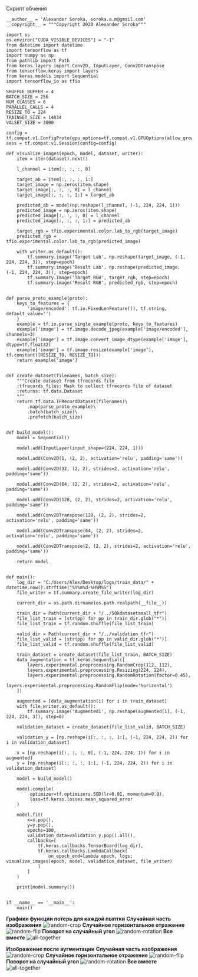 Скрипт обчения
```
__author__ = 'Alexander Soroka, soroka.a.m@gmail.com'
__copyright__ = """Copyright 2020 Alexander Soroka"""

import os
os.environ["CUDA_VISIBLE_DEVICES"] = "-1"
from datetime import datetime
import tensorflow as tf
import numpy as np
from pathlib import Path
from keras.layers import Conv2D, InputLayer, Conv2DTranspose
from tensorflow.keras import layers
from keras.models import Sequential
import tensorflow_io as tfio

SHUFFLE_BUFFER = 4
BATCH_SIZE = 256
NUM_CLASSES = 6
PARALLEL_CALLS = 4
RESIZE_TO = 224
TRAINSET_SIZE = 14034
VALSET_SIZE = 3000

config = tf.compat.v1.ConfigProto(gpu_options=tf.compat.v1.GPUOptions(allow_growth=True))
sess = tf.compat.v1.Session(config=config)

def visualize_images(epoch, model, dataset, writer):
    item = iter(dataset).next()

    l_channel = item[:, :, :, 0]

    target_ab = item[:, :, :, 1:]
    target_image = np.zeros(item.shape)
    target_image[:, :, :, 0] = l_channel
    target_image[:, :, :, 1:] = target_ab

    predicted_ab = model(np.reshape(l_channel, (-1, 224, 224, 1)))
    predicted_image = np.zeros(item.shape)
    predicted_image[:, :, :, 0] = l_channel
    predicted_image[:, :, :, 1:] = predicted_ab

    target_rgb = tfio.experimental.color.lab_to_rgb(target_image)
    predicted_rgb = tfio.experimental.color.lab_to_rgb(predicted_image)

    with writer.as_default():
        tf.summary.image('Target Lab', np.reshape(target_image, (-1, 224, 224, 3)), step=epoch)
        tf.summary.image('Result Lab', np.reshape(predicted_image, (-1, 224, 224, 3)), step=epoch)
        tf.summary.image('Target RGB', target_rgb, step=epoch)
        tf.summary.image('Result RGB', predicted_rgb, step=epoch)


def parse_proto_example(proto):
    keys_to_features = {
        'image/encoded': tf.io.FixedLenFeature((), tf.string, default_value='')
    }
    example = tf.io.parse_single_example(proto, keys_to_features)
    example['image'] = tf.image.decode_jpeg(example['image/encoded'], channels=3)
    example['image'] = tf.image.convert_image_dtype(example['image'], dtype=tf.float32)
    example['image'] = tf.image.resize(example['image'], tf.constant([RESIZE_TO, RESIZE_TO]))
    return example['image']


def create_dataset(filenames, batch_size):
    """Create dataset from tfrecords file
    :tfrecords_files: Mask to collect tfrecords file of dataset
    :returns: tf.data.Dataset
    """
    return tf.data.TFRecordDataset(filenames)\
        .map(parse_proto_example)\
        .batch(batch_size)\
        .prefetch(batch_size)


def build_model():
    model = Sequential()

    model.add(InputLayer(input_shape=(224, 224, 1)))

    model.add(Conv2D(1, (2, 2), activation='relu', padding='same'))

    model.add(Conv2D(32, (2, 2), strides=2, activation='relu', padding='same'))

    model.add(Conv2D(64, (2, 2), strides=2, activation='relu', padding='same'))

    model.add(Conv2D(128, (2, 2), strides=2, activation='relu', padding='same'))

    model.add(Conv2DTranspose(128, (2, 2), strides=2, activation='relu', padding='same'))

    model.add(Conv2DTranspose(64, (2, 2), strides=2, activation='relu', padding='same'))

    model.add(Conv2DTranspose(2, (2, 2), strides=2, activation='relu', padding='same'))

    return model


def main():
    log_dir = "C:/Users/Alex/Desktop/logs/train_data/" + datetime.now().strftime("%Y%m%d-%H%M%S")
    file_writer = tf.summary.create_file_writer(log_dir)

    current_dir = os.path.dirname(os.path.realpath(__file__))

    train_dir = Path(current_dir + "/../50kdatasetsmall_tfr")
    file_list_train = [str(pp) for pp in train_dir.glob("*")]
    file_list_train = tf.random.shuffle(file_list_train)

    valid_dir = Path(current_dir + "/../validation_tfr")
    file_list_valid = [str(pp) for pp in valid_dir.glob("*")]
    file_list_valid = tf.random.shuffle(file_list_valid)

    train_dataset = create_dataset(file_list_train, BATCH_SIZE)
    data_augmentation = tf.keras.Sequential([
        layers.experimental.preprocessing.RandomCrop(112, 112),
        layers.experimental.preprocessing.Resizing(224, 224),
        layers.experimental.preprocessing.RandomRotation(factor=0.45),
        layers.experimental.preprocessing.RandomFlip(mode='horizontal')
    ])

    augmented = [data_augmentation(i) for i in train_dataset]
    with file_writer.as_default():
        tf.summary.image('Augmented1', np.reshape(augmented[1], (-1, 224, 224, 3)), step=0)

    validation_dataset = create_dataset(file_list_valid, BATCH_SIZE)

    validation_y = [np.reshape(i[:, :, :, 1:], (-1, 224, 224, 2)) for i in validation_dataset]

    x = [np.reshape(i[:, :, :, 0], (-1, 224, 224, 1)) for i in augmented]
    y = [np.reshape(i[:, :, :, 1:], (-1, 224, 224, 2)) for i in validation_dataset]

    model = build_model()

    model.compile(
         optimizer=tf.optimizers.SGD(lr=0.01, momentum=0.9),
         loss=tf.keras.losses.mean_squared_error
    )

    model.fit(
        x=x.pop(),
        y=y.pop(),
        epochs=100,
        validation_data=validation_y.pop().all(),
        callbacks=[
            tf.keras.callbacks.TensorBoard(log_dir),
            tf.keras.callbacks.LambdaCallback(
                on_epoch_end=lambda epoch, logs: visualize_images(epoch, model, validation_dataset, file_writer)
            )
        ]
    )

    print(model.summary())


if __name__ == '__main__':
    main()
```

**Графики функции потерь для каждой пыптки**
**Случайная часть изображения**
![random-crop](https://github.com/SatsunkevichAlex/nns/blob/main/lab3/src/random_crop/scalars.png)
**Случайное горизонтальное отражение**
![random-flip](https://github.com/SatsunkevichAlex/nns/blob/main/lab3/src/random_flip/scalars.png)
**Поворот на случайный угол**
![random-rotation](https://github.com/SatsunkevichAlex/nns/blob/main/lab3/src/random_rotation/scalars.png)
**Все вместе**
![all-together](https://github.com/SatsunkevichAlex/nns/blob/main/lab3/src/rotation-crop-flip/scalars.png)

**Изображение после аугментации**
**Случайная часть изображения**
![random-crop](https://github.com/SatsunkevichAlex/nns/blob/main/lab3/src/random_crop/augmented_crop.png)
**Случайное горизонтальное отражение**
![random-flip](https://github.com/SatsunkevichAlex/nns/blob/main/lab3/src/random_flip/augmented_flip.png)
**Поворот на случайный угол**
![random-rotation](https://github.com/SatsunkevichAlex/nns/blob/main/lab3/src/random_rotation/aumented-rotation.png)
**Все вместе**
![all-together](https://github.com/SatsunkevichAlex/nns/blob/main/lab3/src/rotation-crop-flip/augmented_all.png)
